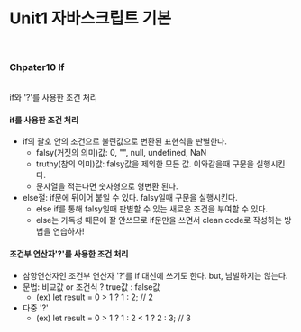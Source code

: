# Unit1 자바스크립트 기본
<br>

### Chpater10 If
<br>
if와 '?'를 사용한 조건 처리

#### if를 사용한 조건 처리
- if의 괄호 안의 조건으로 불린값으로 변환된 표현식을 판별한다.
	- falsy(거짓의 의미)값: 0, "", null, undefined, NaN
	- truthy(참의 의미)값: falsy값을 제외한 모든 값. 이와같을때 구문을 실행시킨다.
	- 문자열을 적는다면 숫자형으로 형변환 된다.
- else절: if문에 뒤이어 붙일 수 있다. falsy일때 구문을 실행시킨다.
	- else if를 통해 falsy일때 판별할 수 있는 새로운 조건을 부여할 수 있다.
	- else는 가독성 때문에 잘 안쓰므로 if문만을 쓰면서 clean code로 작성하는 방법을 연습하자!

#### 조건부 연산자'?'를 사용한 조건 처리
- 삼항연산자인 조건부 연산자 '?'를 if 대신에 쓰기도 한다. but, 남발하지는 않는다.
- 문법: 비교값 or 조건식 ? true값 : false값
	- (ex) let result = 0 > 1 ? 1 : 2; // 2
- 다중 '?'
	- (ex) let result = 0 > 1 ? 1 :
				2 < 1 ? 2 : 3; // 3